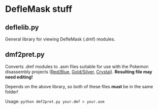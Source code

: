 # DefleMask stuff

## deflelib.py
General library for viewing DefleMask (.dmf)
modules.

## dmf2pret.py
Converts .dmf modules to .asm files suitable for use with the Pokemon
disassembly projects ([Red/Blue][1], [Gold/Silver][2], [Crystal][3]).
**Resulting file may need editing!**

[1]: https://github.com/pret/pokered
[2]: https://github.com/pret/pokegold
[3]: https://github.com/pret/pokecrystal

Depends on the above library, so both of these files **must** be in the
same folder!

Usage: `python dmf2pret.py your.dmf > your.asm`

